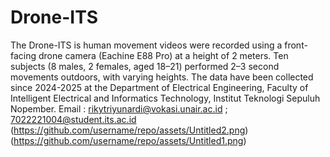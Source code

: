 # Drone-ITS
The Drone-ITS is human movement videos were recorded using a front-facing drone camera (Eachine E88 Pro) at a height of 2 meters. Ten subjects (8 males, 2 females, aged 18–21) performed 2–3 second movements outdoors, with varying heights. The data have been collected since 2024-2025 at the Department of Electrical Engineering, Faculty  of Intelligent Electrical and Informatics Technology, Institut Teknologi Sepuluh Nopember.
Email :  rikytriyunardi@vokasi.unair.ac.id ; 7022221004@student.its.ac.id
(https://github.com/username/repo/assets/Untitled2.png)
(https://github.com/username/repo/assets/Untitled1.png)
